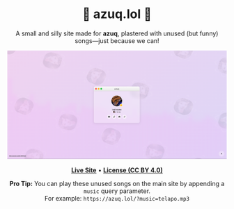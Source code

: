 <div align="center">

# 🌸 azuq.lol 🌸

A small and silly site made for **azuq**, plastered with unused (but funny) songs—just because we can!

![Screenshot of the site](github/screenshot.png)

**[Live Site](https://azuq.lol)** • **[License (CC BY 4.0)](LICENSE)**

**Pro Tip:** You can play these unused songs on the main site by appending a `music` query parameter.  
For example: `https://azuq.lol/?music=telapo.mp3`

</div>
